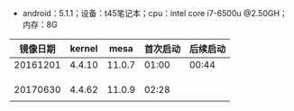 - android：5.1.1；设备：t45笔记本；cpu：intel core i7-6500u @2.50GH；内存：8G

镜像日期|kernel|mesa|首次启动|后续启动|
-----|-----|-----|-----|-----|
20161201|4.4.10|11.0.7|01:00|00:44|
|||||
|||||
|||||
|20170630|4.4.62|11.0.9|02:28||
|||||
